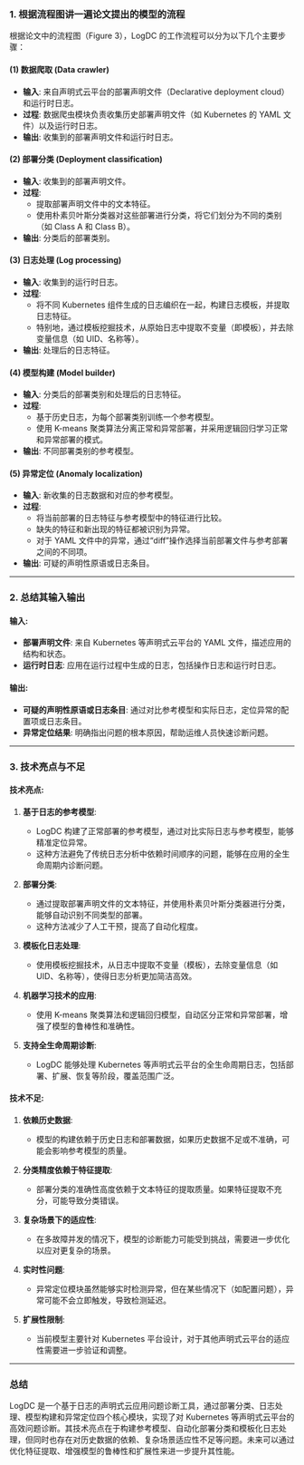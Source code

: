 ### 1. 根据流程图讲一遍论文提出的模型的流程

根据论文中的流程图（Figure 3），LogDC 的工作流程可以分为以下几个主要步骤：

#### **(1) 数据爬取 (Data crawler)**
- **输入**: 来自声明式云平台的部署声明文件（Declarative deployment cloud）和运行时日志。
- **过程**: 数据爬虫模块负责收集历史部署声明文件（如 Kubernetes 的 YAML 文件）以及运行时日志。
- **输出**: 收集到的部署声明文件和运行时日志。

#### **(2) 部署分类 (Deployment classification)**
- **输入**: 收集到的部署声明文件。
- **过程**:
  - 提取部署声明文件中的文本特征。
  - 使用朴素贝叶斯分类器对这些部署进行分类，将它们划分为不同的类别（如 Class A 和 Class B）。
- **输出**: 分类后的部署类别。

#### **(3) 日志处理 (Log processing)**
- **输入**: 收集到的运行时日志。
- **过程**:
  - 将不同 Kubernetes 组件生成的日志编织在一起，构建日志模板，并提取日志特征。
  - 特别地，通过模板挖掘技术，从原始日志中提取不变量（即模板），并去除变量信息（如 UID、名称等）。
- **输出**: 处理后的日志特征。

#### **(4) 模型构建 (Model builder)**
- **输入**: 分类后的部署类别和处理后的日志特征。
- **过程**:
  - 基于历史日志，为每个部署类别训练一个参考模型。
  - 使用 K-means 聚类算法分离正常和异常部署，并采用逻辑回归学习正常和异常部署的模式。
- **输出**: 不同部署类别的参考模型。

#### **(5) 异常定位 (Anomaly localization)**
- **输入**: 新收集的日志数据和对应的参考模型。
- **过程**:
  - 将当前部署的日志特征与参考模型中的特征进行比较。
  - 缺失的特征和新出现的特征都被识别为异常。
  - 对于 YAML 文件中的异常，通过“diff”操作选择当前部署文件与参考部署之间的不同项。
- **输出**: 可疑的声明性原语或日志条目。

---

### 2. 总结其输入输出

#### **输入**:
- **部署声明文件**: 来自 Kubernetes 等声明式云平台的 YAML 文件，描述应用的结构和状态。
- **运行时日志**: 应用在运行过程中生成的日志，包括操作日志和运行时日志。

#### **输出**:
- **可疑的声明性原语或日志条目**: 通过对比参考模型和实际日志，定位异常的配置项或日志条目。
- **异常定位结果**: 明确指出问题的根本原因，帮助运维人员快速诊断问题。

---

### 3. 技术亮点与不足

#### **技术亮点**:
1. **基于日志的参考模型**:
   - LogDC 构建了正常部署的参考模型，通过对比实际日志与参考模型，能够精准定位异常。
   - 这种方法避免了传统日志分析中依赖时间顺序的问题，能够在应用的全生命周期内诊断问题。

2. **部署分类**:
   - 通过提取部署声明文件的文本特征，并使用朴素贝叶斯分类器进行分类，能够自动识别不同类型的部署。
   - 这种方法减少了人工干预，提高了自动化程度。

3. **模板化日志处理**:
   - 使用模板挖掘技术，从日志中提取不变量（模板），去除变量信息（如 UID、名称等），使得日志分析更加简洁高效。

4. **机器学习技术的应用**:
   - 使用 K-means 聚类算法和逻辑回归模型，自动区分正常和异常部署，增强了模型的鲁棒性和准确性。

5. **支持全生命周期诊断**:
   - LogDC 能够处理 Kubernetes 等声明式云平台的全生命周期日志，包括部署、扩展、恢复等阶段，覆盖范围广泛。

#### **技术不足**:
1. **依赖历史数据**:
   - 模型的构建依赖于历史日志和部署数据，如果历史数据不足或不准确，可能会影响参考模型的质量。

2. **分类精度依赖于特征提取**:
   - 部署分类的准确性高度依赖于文本特征的提取质量。如果特征提取不充分，可能导致分类错误。

3. **复杂场景下的适应性**:
   - 在多故障并发的情况下，模型的诊断能力可能受到挑战，需要进一步优化以应对更复杂的场景。

4. **实时性问题**:
   - 异常定位模块虽然能够实时检测异常，但在某些情况下（如配置问题），异常可能不会立即触发，导致检测延迟。

5. **扩展性限制**:
   - 当前模型主要针对 Kubernetes 平台设计，对于其他声明式云平台的适应性需要进一步验证和调整。

---

### 总结
LogDC 是一个基于日志的声明式云应用问题诊断工具，通过部署分类、日志处理、模型构建和异常定位四个核心模块，实现了对 Kubernetes 等声明式云平台的高效问题诊断。其技术亮点在于构建参考模型、自动化部署分类和模板化日志处理，但同时也存在对历史数据的依赖、复杂场景适应性不足等问题。未来可以通过优化特征提取、增强模型的鲁棒性和扩展性来进一步提升其性能。